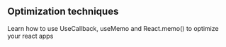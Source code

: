 ## Optimization techniques

Learn how to use UseCallback, useMemo and React.memo() to optimize your react apps
